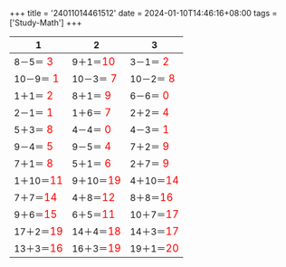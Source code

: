 +++ 
title = '24011014461512' 
date = 2024-01-10T14:46:16+08:00 
tags = ['Study-Math'] 
+++ 

1 | 2 | 3 
-- | -- | -- 
8－5＝<font color=red size=4> 3</font> | 9＋1＝<font color=red size=4>10</font> | 3－1＝<font color=red size=4> 2</font> 
10－9＝<font color=red size=4> 1</font> | 10－3＝<font color=red size=4> 7</font> | 10－2＝<font color=red size=4> 8</font> 
1＋1＝<font color=red size=4> 2</font> | 8＋1＝<font color=red size=4> 9</font> | 6－6＝<font color=red size=4> 0</font> 
2－1＝<font color=red size=4> 1</font> | 1＋6＝<font color=red size=4> 7</font> | 2＋2＝<font color=red size=4> 4</font> 
5＋3＝<font color=red size=4> 8</font> | 4－4＝<font color=red size=4> 0</font> | 4－3＝<font color=red size=4> 1</font> 
9－4＝<font color=red size=4> 5</font> | 9－5＝<font color=red size=4> 4</font> | 7＋2＝<font color=red size=4> 9</font> 
7＋1＝<font color=red size=4> 8</font> | 5＋1＝<font color=red size=4> 6</font> | 2＋7＝<font color=red size=4> 9</font> 
1＋10＝<font color=red size=4>11</font> | 9＋10＝<font color=red size=4>19</font> | 4＋10＝<font color=red size=4>14</font> 
7＋7＝<font color=red size=4>14</font> | 4＋8＝<font color=red size=4>12</font> | 8＋8＝<font color=red size=4>16</font> 
9＋6＝<font color=red size=4>15</font> | 6＋5＝<font color=red size=4>11</font> | 10＋7＝<font color=red size=4>17</font> 
17＋2＝<font color=red size=4>19</font> | 14＋4＝<font color=red size=4>18</font> | 14＋3＝<font color=red size=4>17</font> 
13＋3＝<font color=red size=4>16</font> | 16＋3＝<font color=red size=4>19</font> | 19＋1＝<font color=red size=4>20</font> 


